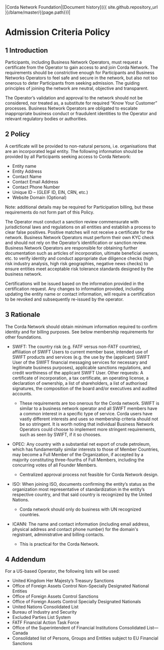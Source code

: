 |Corda Network Foundation|[Document history]({{ site.github.repository_url }}/blame/master/{{page.path}})|

Admission Criteria Policy
=========================

1 Introduction
--------------
Participants, including Business Network Operators, must request a certificate from the Operator to gain 
access to and join Corda Network. The requirements should be constrictive enough for Participants and Business 
Networks Operators to feel safe and secure in the network, but also not too onerous to deter Participants from seeking 
admission. The guiding principles of joining the network are neutral, objective and transparent.

The Operator’s validation and approval to the network should not be considered, nor treated as, a substitute for 
required “Know Your Customer” processes. Business Network Operators are obligated to escalate inappropriate business 
conduct or fraudulent identities to the Operator and relevant regulatory bodies or authorities.

2 Policy
--------
A certificate will be provided to non-natural persons, i.e. organisations that are an incorporated legal entity.
The following information should be provided by all Participants seeking access to Corda Network:  

* Entity name
* Entity Address
* Contact Name
* Contact Email Address
* Contact Phone Number
* Unique ID – (GLEIF ID, EIN, CRN, etc.)
* Website Domain (Optional)

Note: additional details may be required for Participation billing, but these requirements do not form part of this Policy.
                                                                   
The Operator must conduct a sanction review commensurate with jurisdictional laws and regulations on all entities and 
establish a process to clear false positives. Positive matches will not receive a certificate for the network. Business Network 
Operators must perform their own KYC check and should not rely on the Operator’s identification or sanction review. 
Business Network Operators are responsible for obtaining further documentation such as articles of incorporation, 
ultimate beneficial owners, etc. to verify identity and conduct appropriate due diligence checks (high risk industry 
analysis, high risk geographies, negative news checks) to ensure entities meet acceptable risk tolerance standards 
designed by the business network.

Certifications will be issued based on the information provided in the certification request. Any changes to information 
provided, including updating the entity name or contact information, will require a certification to be revoked and 
subsequently re-issued by the operator.

3 Rationale
-----------
The Corda Network should obtain minimum information required to confirm identity and for billing purposes. See below 
membership requirements for other foundations.

* SWIFT: The country risk (e.g. FATF versus non-FATF countries), affiliation of SWIFT Users to current member base, 
intended use of SWIFT products and services (e.g. the use by the (applicant) SWIFT User of the SWIFT financial messaging 
services for necessary and legitimate business purposes), applicable sanctions regulations, and credit worthiness of the 
applicant SWIFT User. Other requests: A certificate of incorporation, a tax certificate, an operating license, a 
declaration of ownership, a list of shareholders, a list of authorised signatures, the composition of the board and/or 
executives and audited accounts.
    * These requirements are too onerous for the Corda network. SWIFT is similar to a business network operator and all 
    SWIFT members have a common interest in a specific type of service. Corda users have vastly different interests and 
    uses so membership criteria should not be so stringent. It is worth noting that individual Business Network 
    Operators could choose to implement more stringent requirements, such as seen by SWIFT, if it so chooses.

* OPEC: Any country with a substantial net export of crude petroleum, which has fundamentally similar interests to 
those of Member Countries, may become a Full Member of the Organization, if accepted by a majority constituting 
three-fourths of Full Members, including the concurring votes of all Founder Members.
    * Centralized approval process not feasible for Corda Network design.

* ISO: When joining ISO, documents confirming the entity’s status as the organization most representative of 
standardization in the entity’s respective country, and that said country is recognized by the United Nations.
    * Corda network should only do business with UN recognized countries.

* ICANN: The name and contact information (including email address, physical address and contact phone number) for the 
domain's registrant, administrative and billing contacts.
    * This is practical for the Corda Network.  
    
4 Addendum
----------
For a US-based Operator, the following lists will be used:

* United Kingdom Her Majesty’s Treasury Sanctions    
* Office of Foreign Assets Control Non-Specially Designated National Entities
* Office of Foreign Assets Control Sanctions         
* Office of Foreign Assets Control Specially Designated Nationals
* United Nations Consolidated List
* Bureau of Industry and Security
* Excluded Parties List System
* FATF Financial Action Task Force         
* Office of the Superintendent of Financial Institutions Consolidated List—Canada
* Consolidated list of Persons, Groups and Entities subject to EU Financial Sanctions
